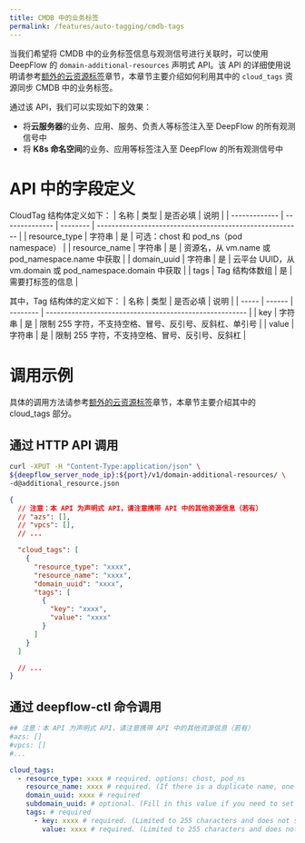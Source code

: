 ```yaml
---
title: CMDB 中的业务标签
permalink: /features/auto-tagging/cmdb-tags
---
```


当我们希望将 CMDB 中的业务标签信息与观测信号进行关联时，可以使用 DeepFlow 的 `domain-additional-resources` 声明式 API。该 API 的详细使用说明请参考[额外的云资源标签](./additional-cloud-tags/)章节，本章节主要介绍如何利用其中的 `cloud_tags` 资源同步 CMDB 中的业务标签。

通过该 API，我们可以实现如下的效果：

- 将**云服务器**的业务、应用、服务、负责人等标签注入至 DeepFlow 的所有观测信号中
- 将 **K8s 命名空间**的业务、应用等标签注入至 DeepFlow 的所有观测信号中

# API 中的字段定义

CloudTag 结构体定义如下：
| 名称 | 类型 | 是否必填 | 说明 |
| ------------- | -------------- | -------- | -------------------------------------------------------- |
| resource_type | 字符串 | 是 | 可选：chost 和 pod_ns（pod namespace） |
| resource_name | 字符串 | 是 | 资源名，从 vm.name 或 pod_namespace.name 中获取 |
| domain_uuid | 字符串 | 是 | 云平台 UUID，从 vm.domain 或 pod_namespace.domain 中获取 |
| tags | Tag 结构体数组 | 是 | 需要打标签的信息 |

其中，Tag 结构体的定义如下：
| 名称 | 类型 | 是否必填 | 说明 |
| ----- | ------ | -------- | ------------------------------------------------------- |
| key | 字符串 | 是 | 限制 255 字符，不支持空格、冒号、反引号、反斜杠、单引号 |
| value | 字符串 | 是 | 限制 255 字符，不支持空格、冒号、反引号、反斜杠 |

# 调用示例

具体的调用方法请参考[额外的云资源标签](./additional-cloud-tags/)章节，本章节主要介绍其中的 cloud_tags 部分。

## 通过 HTTP API 调用

```bash
curl -XPUT -H "Content-Type:application/json" \
${deepflow_server_node_ip}:${port}/v1/domain-additional-resources/ \
-d@additional_resource.json
```

```json
{
  // 注意：本 API 为声明式 API，请注意携带 API 中的其他资源信息（若有）
  // "azs": [],
  // "vpcs": [],
  // ...

  "cloud_tags": [
    {
      "resource_type": "xxxx",
      "resource_name": "xxxx",
      "domain_uuid": "xxxx",
      "tags": [
        {
          "key": "xxxx",
          "value": "xxxx"
        }
      ]
    }
  ]

  // ...
}
```

## 通过 deepflow-ctl 命令调用

```yaml
## 注意：本 API 为声明式 API，请注意携带 API 中的其他资源信息（若有）
#azs: []
#vpcs: []
#...

cloud_tags:
  - resource_type: xxxx # required. options: chost, pod_ns
    resource_name: xxxx # required. (If there is a duplicate name, one will be chosen at random.)
    domain_uuid: xxxx # required
    subdomain_uuid: # optional. (Fill in this value if you need to set cloud tags for subdomain)
    tags: # required
      - key: xxxx # required. (Limited to 255 characters and does not support spaces, colon, back quotes, backslash, single quotes.)
        value: xxxx # required. (Limited to 255 characters and does not support spaces, colon, back quotes, backslash.)
```
